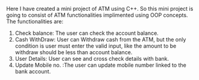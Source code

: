 Here I have created a mini project of ATM using C++.
So this mini project is going to consist of ATM functionalities implimented using OOP concepts.
The functionalities are:
1) Check balance: The user can check the account balance. 
2) Cash WithDraw: User can Withdraw cash from the ATM, but the only condition is user must enter the valid input, like the amount to be         withdraw should be less than account balance.
3) User Details: User can see and cross check  details with bank.
4) Update Mobile no. :The user can update mobile number linked to the bank account.
